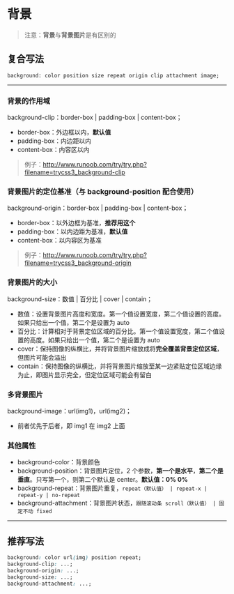 # 背景

> 注意：**背景**与**背景图片**是有区别的

## 复合写法

`background: color position size repeat origin clip attachment image;`

---

### 背景的作用域

background-clip：border-box | padding-box | content-box；

- border-box：外边框以内，**默认值**
- padding-box：内边距以内
- content-box：内容区以内

> 例子：http://www.runoob.com/try/try.php?filename=trycss3_background-clip

### 背景图片的定位基准（与 background-position 配合使用）

background-origin：border-box | padding-box | content-box；

- border-box：以外边框为基准，**推荐用这个**
- padding-box：以内边距为基准，**默认值**
- content-box：以内容区为基准

> 例子：http://www.runoob.com/try/try.php?filename=trycss3_background-origin

### 背景图片的大小

background-size：数值 | 百分比 | cover | contain；

- 数值：设置背景图片高度和宽度。第一个值设置宽度，第二个值设置的高度。如果只给出一个值，第二个是设置为 auto
- 百分比：计算相对于背景定位区域的百分比。第一个值设置宽度，第二个值设置的高度。如果只给出一个值，第二个是设置为 auto
- cover：保持图像的纵横比，并将背景图片缩放成将**完全覆盖背景定位区域**，但图片可能会溢出
- contain：保持图像的纵横比，并将背景图片缩放至某一边紧贴定位区域边缘为止，即图片显示完全，但定位区域可能会有留白

### 多背景图片

background-image：url(img1)，url(img2)；

- 前者优先于后者，即 img1 在 img2 上面

### 其他属性

- background-color：背景颜色
- background-position：背景图片定位，2 个参数，**第一个是水平**，**第二个是垂直**。只写第一个，则第二个默认是 center。**默认值：0% 0%**
- background-repeat：背景图片重复，`repeat（默认值） | repeat-x | repeat-y | no-repeat`
- background-attachment：背景图片状态，`跟随滚动条 scroll（默认值） | 固定不动 fixed`

---

## 推荐写法

```css
background: color url(img) position repeat;
background-clip: ...;
background-origin: ...;
background-size: ...;
background-attachment: ...;
```
